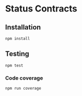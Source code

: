# Status Contracts

## Installation

```
npm install
```

## Testing

```
npm test
```

### Code coverage

```
npm run coverage
```
